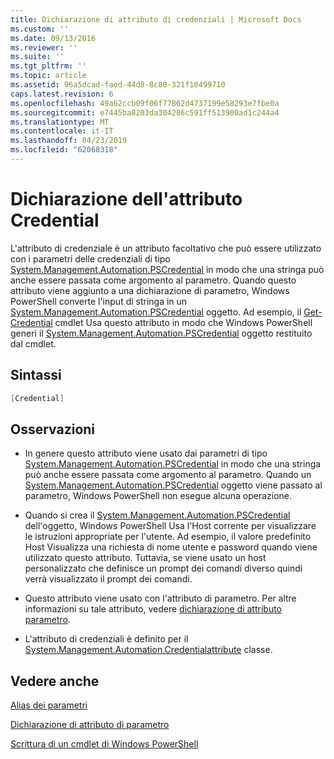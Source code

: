 ```yaml
---
title: Dichiarazione di attributo di credenziali | Microsoft Docs
ms.custom: ''
ms.date: 09/13/2016
ms.reviewer: ''
ms.suite: ''
ms.tgt_pltfrm: ''
ms.topic: article
ms.assetid: 96a5dcad-faed-44d8-8c80-321f10499710
caps.latest.revision: 6
ms.openlocfilehash: 49a62ccb09f06f77862d4737199e58293e7fbe0a
ms.sourcegitcommit: e7445ba8203da304286c591ff513900ad1c244a4
ms.translationtype: MT
ms.contentlocale: it-IT
ms.lasthandoff: 04/23/2019
ms.locfileid: "62068318"
---
```

# <a name="credential-attribute-declaration"></a>Dichiarazione dell'attributo Credential

L'attributo di credenziale è un attributo facoltativo che può essere utilizzato con i parametri delle credenziali di tipo [System.Management.Automation.PSCredential](/dotnet/api/System.Management.Automation.PSCredential) in modo che una stringa può anche essere passata come argomento al parametro. Quando questo attributo viene aggiunto a una dichiarazione di parametro, Windows PowerShell converte l'input di stringa in un [System.Management.Automation.PSCredential](/dotnet/api/System.Management.Automation.PSCredential) oggetto. Ad esempio, il [Get-Credential](/powershell/module/Microsoft.PowerShell.Security/Get-Credential) cmdlet Usa questo attributo in modo che Windows PowerShell generi il [System.Management.Automation.PSCredential](/dotnet/api/System.Management.Automation.PSCredential) oggetto restituito dal cmdlet.

## <a name="syntax"></a>Sintassi

```csharp
[Credential]
```

## <a name="remarks"></a>Osservazioni

- In genere questo attributo viene usato dai parametri di tipo [System.Management.Automation.PSCredential](/dotnet/api/System.Management.Automation.PSCredential) in modo che una stringa può anche essere passata come argomento al parametro. Quando un [System.Management.Automation.PSCredential](/dotnet/api/System.Management.Automation.PSCredential) oggetto viene passato al parametro, Windows PowerShell non esegue alcuna operazione.

- Quando si crea il [System.Management.Automation.PSCredential](/dotnet/api/System.Management.Automation.PSCredential) dell'oggetto, Windows PowerShell Usa l'Host corrente per visualizzare le istruzioni appropriate per l'utente. Ad esempio, il valore predefinito Host Visualizza una richiesta di nome utente e password quando viene utilizzato questo attributo. Tuttavia, se viene usato un host personalizzato che definisce un prompt dei comandi diverso quindi verrà visualizzato il prompt dei comandi.

- Questo attributo viene usato con l'attributo di parametro. Per altre informazioni su tale attributo, vedere [dichiarazione di attributo parametro](./parameter-attribute-declaration.md).

- L'attributo di credenziali è definito per il [System.Management.Automation.Credentialattribute](/dotnet/api/System.Management.Automation.CredentialAttribute) classe.

## <a name="see-also"></a>Vedere anche

[Alias dei parametri](./parameter-aliases.md)

[Dichiarazione di attributo di parametro](./parameter-attribute-declaration.md)

[Scrittura di un cmdlet di Windows PowerShell](./writing-a-windows-powershell-cmdlet.md)
